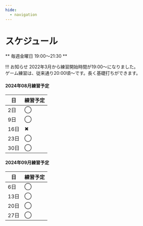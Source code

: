 ```yaml
---
hide:
  - navigation
---
```

# スケジュール
** 毎週金曜日 19:00〜21:30 **

!!! お知らせ
    2022年3月から練習開始時間が19:00〜になりました。  
    ゲーム練習は、従来通り20:00頃〜です。長く基礎打ちができます。 


#### 2024年08月練習予定
|日|練習予定|
|---|---|
| 2日|◯|
| 9日|◯|
|16日|✖|
|23日|◯|
|30日|◯|

#### 2024年09月練習予定
|日|練習予定|
|---|---|
| 6日|◯|
|13日|◯|
|20日|◯|
|27日|◯|

